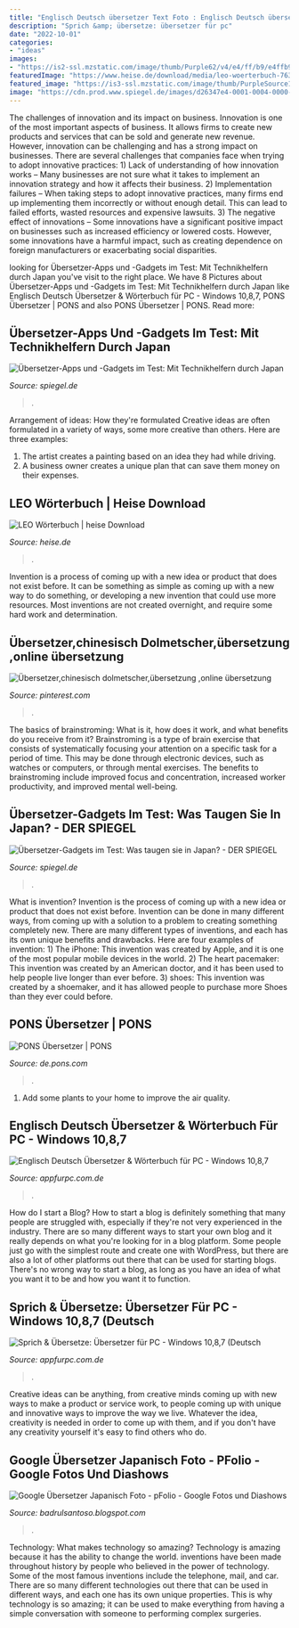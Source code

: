 ```yaml
---
title: "Englisch Deutsch übersetzer Text Foto : Englisch Deutsch übersetzer &amp; Wörterbuch Für Pc"
description: "Sprich &amp; übersetze: übersetzer für pc"
date: "2022-10-01"
categories:
- "ideas"
images:
- "https://is2-ssl.mzstatic.com/image/thumb/Purple62/v4/e4/ff/b9/e4ffb95e-b3be-4772-84a5-59aad70ee7c8/pr_source.jpg/392x696bb.jpg"
featuredImage: "https://www.heise.de/download/media/leo-woerterbuch-76333/leo-woerterbuch-1_1-1-15.jpg"
featured_image: "https://is3-ssl.mzstatic.com/image/thumb/PurpleSource114/v4/15/0f/24/150f2490-7c49-bdb5-414d-85ea7cc11772/df88e428-70a2-4360-aec2-18a1509316e6_iPhone_App_Store_Screen_04_5.5_Inch.png/392x696bb.png"
image: "https://cdn.prod.www.spiegel.de/images/d26347e4-0001-0004-0000-000001274581_w920_r1.3333333333333333_fpx33.75_fpy55.01.jpg"
---
```



The challenges of innovation and its impact on business.
Innovation is one of the most important aspects of business. It allows firms to create new products and services that can be sold and generate new revenue. However, innovation can be challenging and has a strong impact on businesses. There are several challenges that companies face when trying to adopt innovative practices: 1) Lack of understanding of how innovation works – Many businesses are not sure what it takes to implement an innovation strategy and how it affects their business. 2) Implementation failures – When taking steps to adopt innovative practices, many firms end up implementing them incorrectly or without enough detail. This can lead to failed efforts, wasted resources and expensive lawsuits. 3) The negative effect of innovations – Some innovations have a significant positive impact on businesses such as increased efficiency or lowered costs. However, some innovations have a harmful impact, such as creating dependence on foreign manufacturers or exacerbating social disparities.

	

		
looking for Übersetzer-Apps und -Gadgets im Test: Mit Technikhelfern durch Japan you've visit to the right place. We have 8 Pictures about Übersetzer-Apps und -Gadgets im Test: Mit Technikhelfern durch Japan like Englisch Deutsch Übersetzer &amp; Wörterbuch für PC - Windows 10,8,7, PONS Übersetzer | PONS and also PONS Übersetzer | PONS. Read more:
		
    
## Übersetzer-Apps Und -Gadgets Im Test: Mit Technikhelfern Durch Japan

<img loading=lazy src="https://cdn.prod.www.spiegel.de/images/a5647772-0001-0004-0000-000001274580_w1012_r1.3333333333333333_fpx33.75_fpy45.jpg" onerror="this.onerror=null;this.src='https://tse1.mm.bing.net/th?id=OIP.biCGRmrjsV9rCQJAn1bI8wHaFj&amp;pid=15.1';" alt="Übersetzer-Apps und -Gadgets im Test: Mit Technikhelfern durch Japan">

_Source: spiegel.de_

>. 

	

Arrangement of ideas: How they're formulated
Creative ideas are often formulated in a variety of ways, some more creative than others. Here are three examples:
1. The artist creates a painting based on an idea they had while driving.
2. A business owner creates a unique plan that can save them money on their expenses.

    
## LEO Wörterbuch | Heise Download

<img loading=lazy src="https://www.heise.de/download/media/leo-woerterbuch-76333/leo-woerterbuch-1_1-1-15.jpg" onerror="this.onerror=null;this.src='https://tse1.mm.bing.net/th?id=OIP.T5cTamHTOPDW6T-n06RkHgHaMW&amp;pid=15.1';" alt="LEO Wörterbuch | heise Download">

_Source: heise.de_

>. 

	

Invention is a process of coming up with a new idea or product that does not exist before. It can be something as simple as coming up with a new way to do something, or developing a new invention that could use more resources. Most inventions are not created overnight, and require some hard work and determination.

    
## Übersetzer,chinesisch Dolmetscher,übersetzung ,online übersetzung

<img loading=lazy src="https://i.pinimg.com/originals/e3/73/b3/e373b3f4705e4ac755d2e0a7f286726a.jpg" onerror="this.onerror=null;this.src='https://tse2.mm.bing.net/th?id=OIP.3hqYYDxSR4IuWgIgHZw3VgHaFj&amp;pid=15.1';" alt="Übersetzer,chinesisch dolmetscher,übersetzung ,online übersetzung">

_Source: pinterest.com_

>. 

	

The basics of brainstroming: What is it, how does it work, and what benefits do you receive from it?
Brainstroming is a type of brain exercise that consists of systematically focusing your attention on a specific task for a period of time. This may be done through electronic devices, such as watches or computers, or through mental exercises. The benefits to brainstroming include improved focus and concentration, increased worker productivity, and improved mental well-being.

    
## Übersetzer-Gadgets Im Test: Was Taugen Sie In Japan? - DER SPIEGEL

<img loading=lazy src="https://cdn.prod.www.spiegel.de/images/d26347e4-0001-0004-0000-000001274581_w920_r1.3333333333333333_fpx33.75_fpy55.01.jpg" onerror="this.onerror=null;this.src='https://tse4.mm.bing.net/th?id=OIP.ExnhDbtsXYpeT0W7C5aWAgHaFj&amp;pid=15.1';" alt="Übersetzer-Gadgets im Test: Was taugen sie in Japan? - DER SPIEGEL">

_Source: spiegel.de_

>. 

	

What is invention?
Invention is the process of coming up with a new idea or product that does not exist before. Invention can be done in many different ways, from coming up with a solution to a problem to creating something completely new. There are many different types of inventions, and each has its own unique benefits and drawbacks. Here are four examples of invention: 1) The iPhone: This invention was created by Apple, and it is one of the most popular mobile devices in the world. 2) The heart pacemaker: This invention was created by an American doctor, and it has been used to help people live longer than ever before. 3) shoes: This invention was created by a shoemaker, and it has allowed people to purchase more Shoes than they ever could before.

    
## PONS Übersetzer | PONS

<img loading=lazy src="https://de.pons.com/p/assets/images/a/uebersetzer-app-daily-updated-and-pronounciation-576c9836.png" onerror="this.onerror=null;this.src='https://tse2.mm.bing.net/th?id=OIP.ApDwhIAGdpB8DFhG7qxw_wHaNK&amp;pid=15.1';" alt="PONS Übersetzer | PONS">

_Source: de.pons.com_

>. 

	

1. Add some plants to your home to improve the air quality.

    
## Englisch Deutsch Übersetzer &amp; Wörterbuch Für PC - Windows 10,8,7

<img loading=lazy src="https://is2-ssl.mzstatic.com/image/thumb/Purple62/v4/e4/ff/b9/e4ffb95e-b3be-4772-84a5-59aad70ee7c8/pr_source.jpg/392x696bb.jpg" onerror="this.onerror=null;this.src='https://tse2.mm.bing.net/th?id=OIP.kuqC_ITlz3qJif710qC4qQAAAA&amp;pid=15.1';" alt="Englisch Deutsch Übersetzer &amp; Wörterbuch für PC - Windows 10,8,7">

_Source: appfurpc.com.de_

>. 

	

How do I start a Blog?
How to start a blog is definitely something that many people are struggled with, especially if they're not very experienced in the industry. There are so many different ways to start your own blog and it really depends on what you're looking for in a blog platform. Some people just go with the simplest route and create one with WordPress, but there are also a lot of other platforms out there that can be used for starting blogs. There's no wrong way to start a blog, as long as you have an idea of what you want it to be and how you want it to function.

    
## Sprich &amp; Übersetze: Übersetzer Für PC - Windows 10,8,7 (Deutsch

<img loading=lazy src="https://is3-ssl.mzstatic.com/image/thumb/PurpleSource114/v4/15/0f/24/150f2490-7c49-bdb5-414d-85ea7cc11772/df88e428-70a2-4360-aec2-18a1509316e6_iPhone_App_Store_Screen_04_5.5_Inch.png/392x696bb.png" onerror="this.onerror=null;this.src='https://tse4.mm.bing.net/th?id=OIP.7erB5nS-araM892Uf_7MGQAAAA&amp;pid=15.1';" alt="Sprich &amp; Übersetze: Übersetzer für PC - Windows 10,8,7 (Deutsch">

_Source: appfurpc.com.de_

>. 

	

Creative ideas can be anything, from creative minds coming up with new ways to make a product or service work, to people coming up with unique and innovative ways to improve the way we live. Whatever the idea, creativity is needed in order to come up with them, and if you don't have any creativity yourself it's easy to find others who do.

    
## Google Übersetzer Japanisch Foto - PFolio - Google Fotos Und Diashows

<img loading=lazy src="https://i0.wp.com/ginkgoleafs.com/wp-content/uploads/2016/03/img_6676-1.png?resize=320%2C480" onerror="this.onerror=null;this.src='https://tse1.mm.bing.net/th?id=OIP.zyz0Xrfo6x_HYG8rTmBbkwAAAA&amp;pid=15.1';" alt="Google Übersetzer Japanisch Foto - pFolio - Google Fotos und Diashows">

_Source: badrulsantoso.blogspot.com_

>. 

	

Technology: What makes technology so amazing?
Technology is amazing because it has the ability to change the world. inventions have been made throughout history by people who believed in the power of technology. Some of the most famous inventions include the telephone, mail, and car. There are so many different technologies out there that can be used in different ways, and each one has its own unique properties. This is why technology is so amazing; it can be used to make everything from having a simple conversation with someone to performing complex surgeries.


